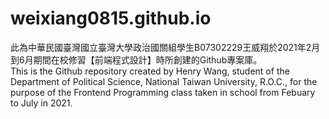 # weixiang0815.github.io
此為中華民國臺灣國立臺灣大學政治國關組學生B07302229王威翔於2021年2月到6月期間在校修習【前端程式設計】時所創建的Github專案庫。<br>
This is the Github repository created by Henry Wang, student  of the Department of Political Science, National Taiwan University, R.O.C., for the purpose of the Frontend Programming class taken in school from Febuary to July in 2021.

